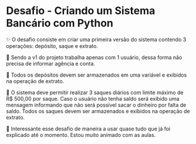 
# Desafio - Criando um Sistema Bancário com Python


✨ O desafio consiste em criar uma primeira versão do sistema contendo 3 operações: depósito, saque e extrato.

🧵 Sendo a v1 do projeto trabalha apenas com 1 usuário, dessa forma não precisa de informar agência e conta.


🎫 Todos os depósitos devem ser armazenados em uma variável e exibidos na operação de extrato.

🎇 O sistema deve permitir realizar 3 saques diários com limite máximo de R$ 500,00 por saque. Caso o usuário não tenha saldo será exibido uma mensagem informando que não será possível sacar o dinheiro por falta de saldo. Todos os saques devem ser armazenados e exibidos na operação de extrato.


🎁 Interessante esse desafio de maneira a usar quase tudo que já foi explicado até o momento. Estou muito animado com as aulas.
